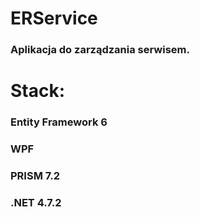 # ERService
### Aplikacja do zarządzania serwisem.

# Stack:
### Entity Framework 6
### WPF
### PRISM 7.2
### .NET 4.7.2
